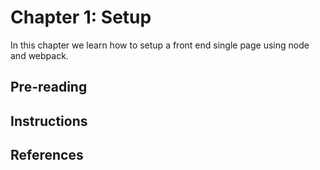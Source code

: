 # Chapter 1: Setup

In this chapter we learn how to setup a front end single page using node and webpack.  

## Pre-reading

## Instructions



## References